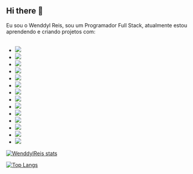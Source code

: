 ## Hi there :memo: 

Eu sou o Wenddyl Reis, sou um Programador Full Stack, atualmente estou aprendendo e criando projetos com:
<br>
<br>
  - <img src="https://img.shields.io/badge/HTML-239120?style=for-the-badge&logo=html5&logoColor=white">
  - <img src="https://img.shields.io/badge/CSS3-1572B6?style=for-the-badge&logo=css3&logoColor=white">
  - <img src="https://img.shields.io/badge/JavaScript-F7DF1E?style=for-the-badge&logo=javascript&logoColor=black">
  - <img src="https://img.shields.io/badge/React-20232A?style=for-the-badge&logo=react&logoColor=61DAFB">
  - <img src="https://img.shields.io/badge/React_Native-20232A?style=for-the-badge&logo=react&logoColor=61DAFB">
  - <img src="https://img.shields.io/badge/Node.js-43853D?style=for-the-badge&logo=node.js&logoColor=white">
  - <img src="https://img.shields.io/badge/TypeScript-007ACC?style=for-the-badge&logo=typescript&logoColor=white">
  - <img src="https://img.shields.io/badge/GIT-E44C30?style=for-the-badge&logo=git&logoColor=white">
  - <img src="https://img.shields.io/badge/GitHub-100000?style=for-the-badge&logo=github&logoColor=white">
  - <img src="https://img.shields.io/badge/Tailwind_CSS-38B2AC?style=for-the-badge&logo=tailwind-css&logoColor=white">
  - <img src="https://img.shields.io/badge/Bootstrap-563D7C?style=for-the-badge&logo=bootstrap&logoColor=white">  
  - <img src="https://img.shields.io/badge/Notion-000000?style=for-the-badge&logo=notion&logoColor=white">
  - <img src="https://img.shields.io/badge/Figma-F24E1E?style=for-the-badge&logo=figma&logoColor=white">
  - <img src="https://img.shields.io/badge/Canva-%2300C4CC.svg?&style=for-the-badge&logo=Canva&logoColor=white"> 

  [![WenddylReis stats](https://github-readme-stats.vercel.app/api?username=WenddylReis)](https://github.com/anuraghazra/github-readme-stats)

  [![Top Langs](https://github-readme-stats.vercel.app/api/top-langs/?username=WenddylReis)](https://github.com/anuraghazra/github-readme-stats)
